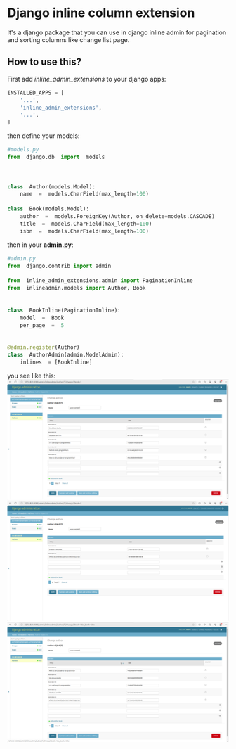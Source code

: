 # Django inline column extension

It's a django package that you can use in django inline admin for pagination and sorting columns like change list page.


## How to use this?
First add *inline_admin_extensions* to your django apps:
```python
INSTALLED_APPS = [
    '...',
    'inline_admin_extensions',
    '...',
]
```

then  define your models:
```python
#models.py
from  django.db  import  models

  
  
class  Author(models.Model):
	name  =  models.CharField(max_length=100)

class  Book(models.Model):
	author  =  models.ForeignKey(Author, on_delete=models.CASCADE)
	title  =  models.CharField(max_length=100)
	isbn  =  models.CharField(max_length=100)
```
then in your **admin.py**:
```python
#admin.py
from  django.contrib import admin

from  inline_admin_extensions.admin import PaginationInline
from  inlineadmin.models import Author, Book

  
class  BookInline(PaginationInline):
	model  =  Book
	per_page  =  5


@admin.register(Author)
class  AuthorAdmin(admin.ModelAdmin):
	inlines  = [BookInline]
```

you see like this:
![screenshot](https://raw.githubusercontent.com/shagho/Django-inline-column-extension/master/pics/1.png)
![screenshot](https://raw.githubusercontent.com/shagho/Django-inline-column-extension/master/pics/2.png)
![screenshot](https://raw.githubusercontent.com/shagho/Django-inline-column-extension/master/pics/3.png)